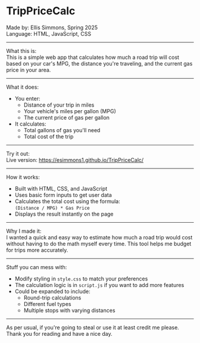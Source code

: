 TripPriceCalc
=============

Made by: Ellis Simmons, Spring 2025    
Language: HTML, JavaScript, CSS

---

What this is:  
This is a simple web app that calculates how much a road trip will cost based on your car's MPG, the distance you're traveling, and the current gas price in your area.

---

What it does:  
- You enter:  
  - Distance of your trip in miles  
  - Your vehicle's miles per gallon (MPG)  
  - The current price of gas per gallon  
- It calculates:  
  - Total gallons of gas you'll need  
  - Total cost of the trip

---

Try it out:  
Live version: https://esimmons1.github.io/TripPriceCalc/

---

How it works:  
- Built with HTML, CSS, and JavaScript  
- Uses basic form inputs to get user data  
- Calculates the total cost using the formula:  
  `(Distance / MPG) * Gas Price`  
- Displays the result instantly on the page

---

Why I made it:  
I wanted a quick and easy way to estimate how much a road trip would cost without having to do the math myself every time. This tool helps me budget for trips more accurately.

---

Stuff you can mess with:  
- Modify styling in `style.css` to match your preferences  
- The calculation logic is in `script.js` if you want to add more features  
- Could be expanded to include:  
  - Round-trip calculations  
  - Different fuel types  
  - Multiple stops with varying distances

---

As per usual, if you're going to steal or use it at least credit me please. Thank you for reading and have a nice day.

